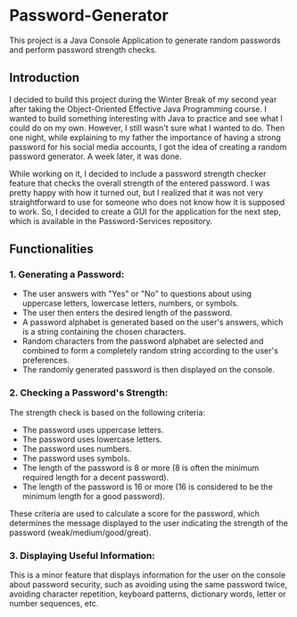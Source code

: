 # Password-Generator

This project is a Java Console Application to generate random passwords and perform password strength checks.

## Introduction

I decided to build this project during the Winter Break of my second year after taking the Object-Oriented Effective
Java Programming course. I wanted to build something interesting with Java to practice and see what I could do on my
own. However, I still wasn't sure what I wanted to do. Then one night, while explaining to my father the importance of
having a strong password for his social media accounts, I got the idea of creating a random password generator. A week
later, it was done.

While working on it, I decided to include a password strength checker feature that checks the overall strength of the
entered password. I was pretty happy with how it turned out, but I realized that it was not very straightforward to use
for someone who does not know how it is supposed to work. So, I decided to create a GUI for the application for the next
step, which is available in the Password-Services repository.

## Functionalities

### 1. Generating a Password:

- The user answers with "Yes" or "No" to questions about using uppercase letters, lowercase letters, numbers, or
  symbols.
- The user then enters the desired length of the password.
- A password alphabet is generated based on the user's answers, which is a string containing the chosen characters.
- Random characters from the password alphabet are selected and combined to form a completely random string according to
  the user's preferences.
- The randomly generated password is then displayed on the console.

### 2. Checking a Password's Strength:

The strength check is based on the following criteria:

- The password uses uppercase letters.
- The password uses lowercase letters.
- The password uses numbers.
- The password uses symbols.
- The length of the password is 8 or more (8 is often the minimum required length for a decent password).
- The length of the password is 16 or more (16 is considered to be the minimum length for a good password).

These criteria are used to calculate a score for the password, which determines the message displayed to the user
indicating the strength of the password (weak/medium/good/great).

### 3. Displaying Useful Information:

This is a minor feature that displays information for the user on the console about password security, such as avoiding
using the same password twice, avoiding character repetition, keyboard patterns, dictionary words, letter or number
sequences, etc.
